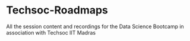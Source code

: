 # Techsoc-Roadmaps
All the session content and recordings for the Data Science Bootcamp in association with Techsoc IIT Madras

